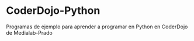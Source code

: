 # CoderDojo-Python
Programas de ejemplo para aprender a programar en Python en CoderDojo de Medialab-Prado
